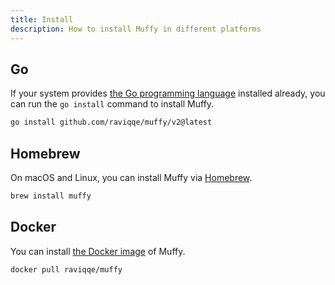```yaml
---
title: Install
description: How to install Muffy in different platforms
---
```


## Go

If your system provides [the Go programming language](https://go.dev/) installed already, you can run the `go install` command to install Muffy.

```sh
go install github.com/raviqqe/muffy/v2@latest
```

## Homebrew

On macOS and Linux, you can install Muffy via [Homebrew](https://brew.sh/).

```sh
brew install muffy
```

## Docker

You can install [the Docker image](https://hub.docker.com/r/raviqqe/muffy) of Muffy.

```sh
docker pull raviqqe/muffy
```

